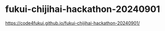 # fukui-chijihai-hackathon-20240901

https://code4fukui.github.io/fukui-chijihai-hackathon-20240901/

